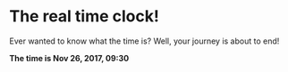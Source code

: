 # The real time clock!

Ever wanted to know what the time is? Well, your journey is about to end!

**The time is Nov 26, 2017, 09:30**